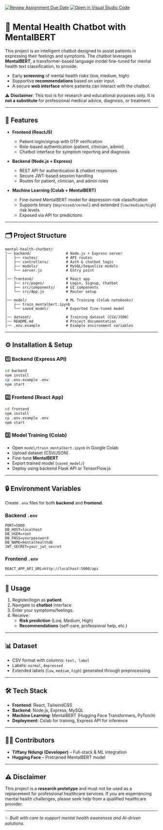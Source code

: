[![Review Assignment Due Date](https://classroom.github.com/assets/deadline-readme-button-22041afd0340ce965d47ae6ef1cefeee28c7c493a6346c4f15d667ab976d596c.svg)](https://classroom.github.com/a/inoLPW_E)
[![Open in Visual Studio Code](https://classroom.github.com/assets/open-in-vscode-2e0aaae1b6195c2367325f4f02e2d04e9abb55f0b24a779b69b11b9e10269abc.svg)](https://classroom.github.com/online_ide?assignment_repo_id=20099703&assignment_repo_type=AssignmentRepo)

# 🧠 Mental Health Chatbot with MentalBERT

This project is an intelligent chatbot designed to assist patients in expressing their feelings and symptoms. The chatbot leverages **MentalBERT**, a transformer-based language model fine-tuned for mental health text classification, to provide:  

- Early **screening** of mental health risks (low, medium, high).  
- Supportive **recommendations** based on user input.  
- A secure **web interface** where patients can interact with the chatbot.  

⚠️ **Disclaimer**: This tool is for research and educational purposes only. It is **not a substitute** for professional medical advice, diagnosis, or treatment.

---

## 🚀 Features
- **Frontend (ReactJS)**  
  - Patient login/signup with OTP verification  
  - Role-based authentication (patient, clinician, admin)  
  - Chatbot interface for symptom reporting and diagnosis  

- **Backend (Node.js + Express)**  
  - REST API for authentication & chatbot responses  
  - Secure JWT-based session handling  
  - Routes for patient, clinician, and admin roles  

- **Machine Learning (Colab + MentalBERT)**  
  - Fine-tuned MentalBERT model for depression-risk classification  
  - Supports binary (`depressed/normal`) and extended (`low/medium/high`) risk levels  
  - Exposed via API for predictions  

---

## 🗂️ Project Structure
```
mental-health-chatbot/
│── backend/                # Node.js + Express server
│   ├── routes/             # API routes
│   ├── controllers/        # Auth & chatbot logic
│   ├── models/             # MySQL/Sequelize models
│   └── server.js           # Entry point
│
│── frontend/               # React app
│   ├── src/pages/          # Login, Signup, Chatbot
│   ├── src/components/     # UI components
│   └── src/App.js          # Router setup
│
│── model/                  # ML Training (Colab notebooks)
│   ├── train_mentalbert.ipynb
│   └── saved_model/        # Exported fine-tuned model
│
│── dataset/                # Training dataset (CSV/JSON)
│── README.md               # Project documentation
│── .env.example            # Example environment variables
```

---

## ⚙️ Installation & Setup

### 1️⃣ Backend (Express API)
```bash
cd backend
npm install
cp .env.example .env   
npm start
```

### 2️⃣ Frontend (React App)
```bash
cd frontend
npm install
cp .env.example .env   
npm start
```

### 3️⃣ Model Training (Colab)
- Open `model/train_mentalbert.ipynb` in Google Colab  
- Upload dataset (CSV/JSON)  
- Fine-tune **MentalBERT**  
- Export trained model (`saved_model/`)  
- Deploy using backend Flask API or TensorFlow.js  

---

## 🔒 Environment Variables
Create `.env` files for both **backend** and **frontend**.

### Backend `.env`
```
PORT=5000
DB_HOST=localhost
DB_USER=root
DB_PASS=yourpassword
DB_NAME=mentalhealthdb
JWT_SECRET=your_jwt_secret
```

### Frontend `.env`
```
REACT_APP_API_URL=http://localhost:5000/api
```

---

## 🧪 Usage
1. Register/login as **patient**.  
2. Navigate to **chatbot** interface.  
3. Enter your symptoms/feelings.  
4. Receive:  
   - **Risk prediction** (Low, Medium, High)  
   - **Recommendations** (self-care, professional help, etc.)  

---

## 📊 Dataset
- CSV format with columns: `text, label`  
- Labels: `normal`, `depressed`  
- Extended labels (`low`, `medium`, `high`) generated through preprocessing.  

---

## 🛠️ Tech Stack
- **Frontend**: React, TailwindCSS  
- **Backend**: Node.js, Express, MySQL  
- **Machine Learning**: MentalBERT (Hugging Face Transformers, PyTorch)  
- **Deployment**: Colab for training, Express API for inference  

---

## 👩‍💻 Contributors
- **Tiffany Ndungi (Developer)** – Full-stack & ML integration  
- **Hugging Face** – Pretrained MentalBERT model  

---

## ⚠️ Disclaimer
This project is a **research prototype** and must not be used as a replacement for professional healthcare services. If you are experiencing mental health challenges, please seek help from a qualified healthcare provider.

---

✨ *Built with care to support mental health awareness and AI-driven solutions.*  

